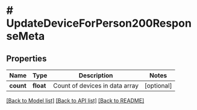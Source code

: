 # # UpdateDeviceForPerson200ResponseMeta

## Properties

Name | Type | Description | Notes
------------ | ------------- | ------------- | -------------
**count** | **float** | Count of devices in data array | [optional]

[[Back to Model list]](../../README.md#models) [[Back to API list]](../../README.md#endpoints) [[Back to README]](../../README.md)
